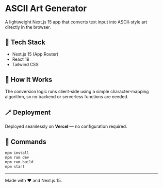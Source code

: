 # ASCII Art Generator

A lightweight Next.js 15 app that converts text input into ASCII-style art directly in the browser.

## 🚀 Tech Stack
- Next.js 15 (App Router)
- React 19
- Tailwind CSS

## 🧠 How It Works
The conversion logic runs client-side using a simple character-mapping algorithm, so no backend or serverless functions are needed.

## 🪄 Deployment
Deployed seamlessly on **Vercel** — no configuration required.

## 🧰 Commands
```bash
npm install
npm run dev
npm run build
npm start
```

---
Made with ❤️ and Next.js 15.
